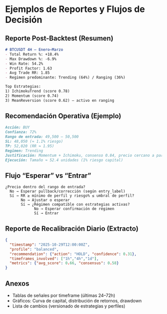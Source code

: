 # Ejemplos de Reportes y Flujos de Decisión

## Reporte Post-Backtest (Resumen)
```markdown
# BTCUSDT 4H – Enero–Marzo
- Total Return %: +18.4%
- Max Drawdown %: -6.9%
- Win Rate: 54.2%
- Profit Factor: 1.63
- Avg Trade RR: 1.85
- Regimen predominante: Trending (64%) / Ranging (36%)

Top Estrategias:
1) IchimokuTrend (score 0.78)
2) Momentum (score 0.74)
3) MeanReversion (score 0.62) – activo en ranging
```

## Recomendación Operativa (Ejemplo)
```markdown
Acción: BUY
Confianza: 72%
Rango de entrada: 49,500 – 50,500
SL: 48,050 (≈ 1.1% riesgo)
TP: 52,020 (RR ≈ 1.95)
Regimen: Trending
Justificación: Momentum + Ichimoku, consenso 0.84, precio cercano a parte baja del rango de entrada
Ejecución: Tamaño ≈ 52.4 unidades (1% riesgo capital)
```

## Flujo “Esperar” vs “Entrar”
```
¿Precio dentro del rango de entrada?
  No → Esperar pullback/corrección (según entry_label)
  Sí → RR ≥ mínimo de perfil y riesgo% ≤ umbral de perfil?
       No → Ajustar o esperar
       Sí → ¿Régimen compatible con estrategias activas?
             No → Esperar confirmación de régimen
             Sí → Entrar
```

## Reporte de Recalibración Diario (Extracto)
```json
{
  "timestamp": "2025-10-29T12:00:00Z",
  "profile": "balanced",
  "recommendation": {"action": "HOLD", "confidence": 0.31},
  "timeframes_involved": ["1h","4h","1d"],
  "metrics": {"avg_score": 0.66, "consensus": 0.58}
}
```

## Anexos
- Tablas de señales por timeframe (últimas 24–72h)
- Gráficos: Curva de capital, distribución de retornos, drawdown
- Lista de cambios (versionado de estrategias y perfiles)


